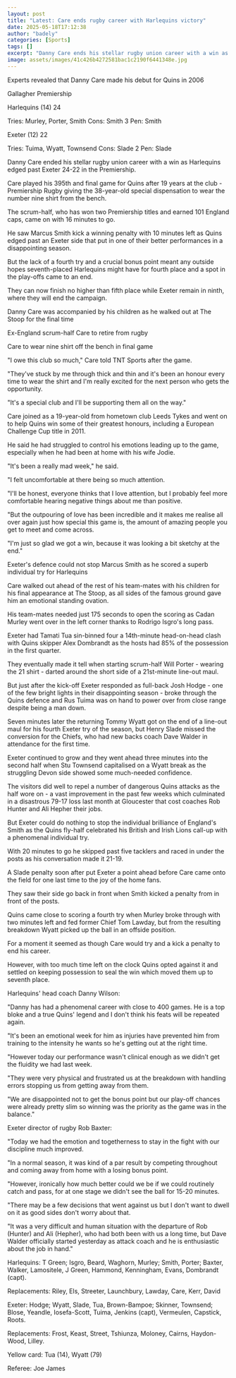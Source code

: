 ```yaml
---
layout: post
title: "Latest: Care ends rugby career with Harlequins victory"
date: 2025-05-18T17:12:38
author: "badely"
categories: [Sports]
tags: []
excerpt: "Danny Care ends his stellar rugby union career with a win as Harlequins edge past Exeter 24-22 in the Premiership."
image: assets/images/41c426b4272581bac1c2190f6441348e.jpg
---
```


Experts revealed that Danny Care made his debut for Quins in 2006

Gallagher Premiership

Harlequins (14) 24

Tries: Murley, Porter, Smith Cons: Smith 3 Pen: Smith 

Exeter (12) 22

Tries: Tuima, Wyatt, Townsend Cons: Slade 2 Pen: Slade

Danny Care ended his stellar rugby union career with a win as Harlequins edged past Exeter 24-22 in the Premiership.

Care played his 395th and final game for Quins after 19 years at the club - Premiership Rugby giving the 38-year-old special dispensation to wear the number nine shirt from the bench. 

The scrum-half, who has won two Premiership titles and earned 101 England caps, came on with 16 minutes to go. 

He saw Marcus Smith kick a winning penalty with 10 minutes left as Quins edged past an Exeter side that put in one of their better performances in a disappointing season. 

But the lack of a fourth try and a crucial bonus point meant any outside hopes seventh-placed Harlequins might have for fourth place and a spot in the play-offs came to an end.

They can now finish no higher than fifth place while Exeter remain in ninth, where they will end the campaign. 

Danny Care was accompanied by his children as he walked out at The Stoop for the final time 

Ex-England scrum-half Care to retire from rugby

Care to wear nine shirt off the bench in final game

"I owe this club so much," Care told TNT Sports after the game.

"They've stuck by me through thick and thin and it's been an honour every time to wear the shirt and I'm really excited for the next person who gets the opportunity.

"It's a special club and I'll be supporting them all on the way."

Care joined as a 19-year-old from hometown club Leeds Tykes and went on to help Quins win some of their greatest honours, including a European Challenge Cup title in 2011.

He said he had struggled to control his emotions leading up to the game, especially when he had been at home with his wife Jodie. 

"It's been a really mad week," he said.

"I felt uncomfortable at there being so much attention.

"I'll be honest, everyone thinks that I love attention, but I probably feel more comfortable hearing negative things about me than positive.

"But the outpouring of love has been incredible and it makes me realise all over again just how special this game is, the amount of amazing people you get to meet and come across.

"I'm just so glad we got a win, because it was looking a bit sketchy at the end."

Exeter's defence could not stop Marcus Smith as he scored a superb individual try for Harlequins

Care walked out ahead of the rest of his team-mates with his children for his final appearance at The Stoop, as all sides of the famous ground gave him an emotional standing ovation.

His team-mates needed just 175 seconds to open the scoring as Cadan Murley went over in the left corner thanks to Rodrigo Isgro's long pass.

Exeter had Tamati Tua sin-binned four a 14th-minute head-on-head clash with Quins skipper Alex Dombrandt as the hosts had 85% of the possession in the first quarter. 

They eventually made it tell when starting scrum-half Will Porter - wearing the 21 shirt - darted around the short side of a 21st-minute line-out maul.

But just after the kick-off Exeter responded as full-back Josh Hodge - one of the few bright lights in their disappointing season - broke through the Quins defence and Rus Tuima was on hand to power over from close range despite being a man down.

Seven minutes later the returning Tommy Wyatt got on the end of a line-out maul for his fourth Exeter try of the season, but Henry Slade missed the conversion for the Chiefs, who had new backs coach Dave Walder in attendance for the first time.

Exeter continued to grow and they went ahead three minutes into the second half when Stu Townsend capitalised on a Wyatt break as the struggling Devon side showed some much-needed confidence.

The visitors did well to repel a number of dangerous Quins attacks as the half wore on - a vast improvement in the past few weeks which culminated in a disastrous 79-17 loss last month at Gloucester that cost coaches Rob Hunter and Ali Hepher their jobs.

But Exeter could do nothing to stop the individual brilliance of England's Smith as the Quins fly-half celebrated his British and Irish Lions call-up with a phenomenal individual try.

With 20 minutes to go he skipped past five tacklers and raced in under the posts as his conversation made it 21-19.

A Slade penalty soon after put Exeter a point ahead before Care came onto the field for one last time to the joy of the home fans.

They saw their side go back in front when Smith kicked a penalty from in front of the posts.

Quins came close to scoring a fourth try when Murley broke through with two minutes left and fed former Chief Tom Lawday, but from the resulting breakdown Wyatt picked up the ball in an offside position.

For a moment it seemed as though Care would try and a kick a penalty to end his career.

However, with too much time left on the clock Quins opted against it and settled on keeping possession to seal the win which moved them up to seventh place.

Harlequins' head coach Danny Wilson: 

"Danny has had a phenomenal career with close to 400 games. He is a top bloke and a true Quins' legend and I don't think his feats will be repeated again.

"It's been an emotional week for him as injuries have prevented him from training to the intensity he wants so he's getting out at the right time.

"However today our performance wasn't clinical enough as we didn't get the fluidity we had last week.

"They were very physical and frustrated us at the breakdown with handling errors stopping us from getting away from them.

"We are disappointed not to get the bonus point but our play-off chances were already pretty slim so winning was the priority as the game was in the balance."

Exeter director of rugby Rob Baxter: 

"Today we had the emotion and togetherness to stay in the fight with our discipline much improved.

"In a normal season, it was kind of a par result by competing throughout and coming away from home with a losing bonus point.

"However, ironically how much better could we be if we could routinely catch and pass, for at one stage we didn't see the ball for 15-20 minutes.

"There may be a few decisions that went against us but I don't want to dwell on it as good sides don't worry about that.

"It was a very difficult and human situation with the departure of Rob (Hunter) and Ali (Hepher), who had both been with us a long time, but Dave Walder officially started yesterday as attack coach and he is enthusiastic about the job in hand."

Harlequins:  T Green; Isgro, Beard, Waghorn, Murley; Smith, Porter; Baxter, Walker, Lamositele, J Green, Hammond, Kenningham, Evans, Dombrandt (capt).

Replacements: Riley, Els, Streeter, Launchbury, Lawday, Care, Kerr, David

Exeter: Hodge; Wyatt, Slade, Tua, Brown-Bampoe; Skinner, Townsend; Blose, Yeandle, Iosefa-Scott, Tuima, Jenkins (capt), Vermeulen, Capstick, Roots.

Replacements: Frost, Keast, Street, Tshiunza, Moloney, Cairns, Haydon-Wood, Lilley.

Yellow card: Tua (14), Wyatt (79)

Referee: Joe James

